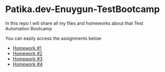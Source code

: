 # Patika.dev-Enuygun-TestBootcamp

In this repo I will share all my files and homeworks about that Test Automation Bootcamp

You can easily access the assignments below

* [Homework #1](homework1-ekremtk-main)
* [Homework #2](homework2-ekremtk-main)
* [Homework #3](homework3-ekremtk-main)
* [Homework #4](homework4-ekremtk-main)